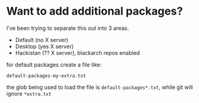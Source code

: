 # Want to add additional packages?

I've been trying to separate this out into 3 areas.

- Default (no X server)
- Desktop (yes X server)
- Hackistan (?? X server), blackarch repos enabled


for default packages create a file like:
```
default-packages-my-extra.txt
```

the glob being used to load the file is `default-packages*.txt`, while git will ignore `*extra.txt`
